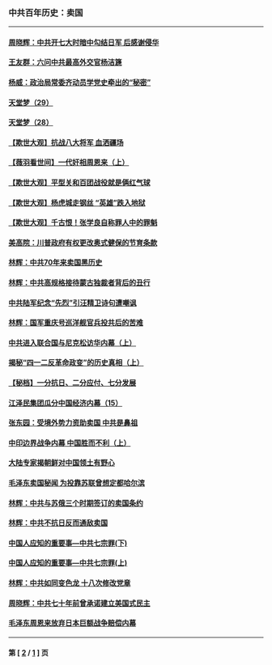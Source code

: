 ### 中共百年历史：卖国
---
#### [周晓辉：中共开七大时暗中勾结日军 后感谢侵华](../../pages/nf1176117/n12921960.md?05170430) 
#### [王友群：六问中共最高外交官杨洁篪](../../pages/nf1176117/n12836495.md?05170430) 
#### [杨威：政治局常委齐动员学党史牵出的“秘密”](../../pages/nf1176117/n12764642.md?05170430) 
#### [天堂梦（29）](../../pages/nf1176117/n12408465.md?05170430) 
#### [天堂梦（28）](../../pages/nf1176117/n12408309.md?05170430) 
#### [【欺世大观】抗战八大将军 血洒疆场](../../pages/nf1176117/n12357044.md?05170430) 
#### [【薇羽看世间】一代奸相周恩来（上）](../../pages/nf1176117/n12401109.md?05170430) 
#### [【欺世大观】平型关和百团战役就是俩红气球](../../pages/nf1176117/n12359157.md?05170430) 
#### [【欺世大观】杨虎城走钢丝 “英雄”跌入地狱](../../pages/nf1176117/n12358840.md?05170430) 
#### [【欺世大观】千古恨！张学良自称罪人中的罪魁](../../pages/nf1176117/n12358629.md?05170430) 
#### [美高院：川普政府有权更改奥式健保的节育条款](../../pages/nf1176117/n12242171.md?05170430) 
#### [林辉：中共70年来卖国黑历史](../../pages/nf1176117/n11552181.md?05170430) 
#### [林辉：中共高规格接待蒙古独裁者背后的丑行](../../pages/nf1176117/n11225005.md?05170430) 
#### [中共陆军纪念“先烈”引汪精卫诗句遭嘲讽](../../pages/nf1176117/n11153345.md?05170430) 
#### [林辉：国军重庆号巡洋舰官兵投共后的苦难](../../pages/nf1176117/n10997801.md?05170430) 
#### [中共进入联合国与尼克松访华内幕（上）](../../pages/nf1176117/n10138788.md?05170430) 
#### [揭秘“四一二反革命政变”的历史真相（上）](../../pages/nf1176117/n9996650.md?05170430) 
#### [【秘档】一分抗日、二分应付、七分发展](../../pages/nf1176117/n9331484.md?05170430) 
#### [江泽民集团瓜分中国经济内幕（15）](../../pages/nf1176117/n9268584.md?05170430) 
#### [张东园：受境外势力资助卖国 中共是鼻祖](../../pages/nf1176117/n9272480.md?05170430) 
#### [中印边界战争内幕 中国胜而不利（上）](../../pages/nf1176117/n9252458.md?05170430) 
#### [大陆专家揭朝鲜对中国领土有野心](../../pages/nf1176117/n9074056.md?05170430) 
#### [毛泽东卖国秘闻 为投靠苏联曾想定都哈尔滨](../../pages/nf1176117/n9058631.md?05170430) 
#### [林辉：中共与苏俄三个时期签订的卖国条约](../../pages/nf1176117/n9036062.md?05170430) 
#### [林辉：中共不抗日反而通敌卖国](../../pages/nf1176117/n8840492.md?05170430) 
#### [中国人应知的重要事—中共七宗罪(下)](../../pages/nf1176117/n8823799.md?05170430) 
#### [中国人应知的重要事—中共七宗罪(上)](../../pages/nf1176117/n8819770.md?05170430) 
#### [林辉：中共如同变色龙 十八次修改党章](../../pages/nf1176117/n8811129.md?05170430) 
#### [周晓辉：中共七十年前曾承诺建立美国式民主](../../pages/nf1176117/n8809061.md?05170430) 
#### [毛泽东周恩来放弃日本巨额战争赔偿内幕](../../pages/nf1176117/n8697753.md?05170430) 

---
#### 第 [ [2](./2.md?05170430) / [1](./1.md?05170430) ] 页
